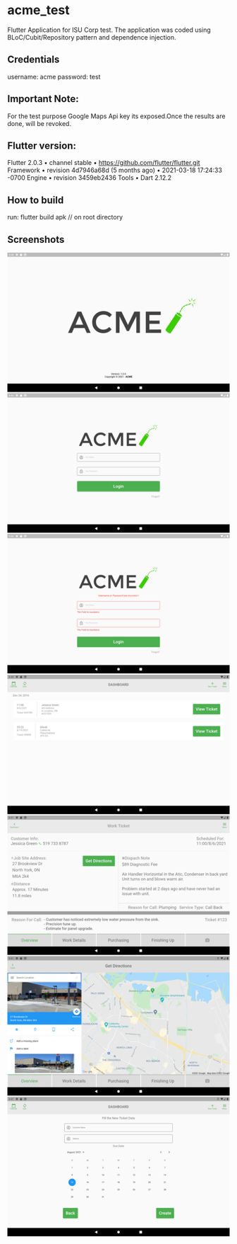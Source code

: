 # acme_test

Flutter Application for ISU Corp test.
The application was coded using BLoC/Cubit/Repository pattern and dependence injection.

## Credentials
username: acme
password: test

## Important Note:
For the test purpose Google Maps Api key its exposed.Once the results are done, will be revoked.

## Flutter version:
Flutter 2.0.3 • channel stable • https://github.com/flutter/flutter.git
Framework • revision 4d7946a68d (5 months ago) • 2021-03-18 17:24:33 -0700
Engine • revision 3459eb2436
Tools • Dart 2.12.2


## How to build
run: flutter build apk // on root directory

## Screenshots
![alt text](https://github.com/kncio/ACME_APK/blob/master/assets/screenshots/10IncTablet1629077884.png?raw=true)
![alt text](https://github.com/kncio/ACME_APK/blob/master/assets/screenshots/10IncTablet1629078023.png?raw=true)
![alt text](https://github.com/kncio/ACME_APK/blob/master/assets/screenshots/10IncTablet1629078035.png?raw=true)
![alt text](https://github.com/kncio/ACME_APK/blob/master/assets/screenshots/10IncTablet1629078048.png?raw=true)
![alt text](https://github.com/kncio/ACME_APK/blob/master/assets/screenshots/10IncTablet1629078064.png?raw=true)
![alt text](https://github.com/kncio/ACME_APK/blob/master/assets/screenshots/10IncTablet1629078088.png?raw=true)
![alt text](https://github.com/kncio/ACME_APK/blob/master/assets/screenshots/10IncTablet1629078103.png?raw=true)

